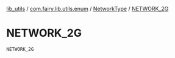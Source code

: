 [lib_utils](../../index.md) / [com.fairy.lib.utils.enum](../index.md) / [NetworkType](index.md) / [NETWORK_2G](./-n-e-t-w-o-r-k_2-g.md)

# NETWORK_2G

`NETWORK_2G`